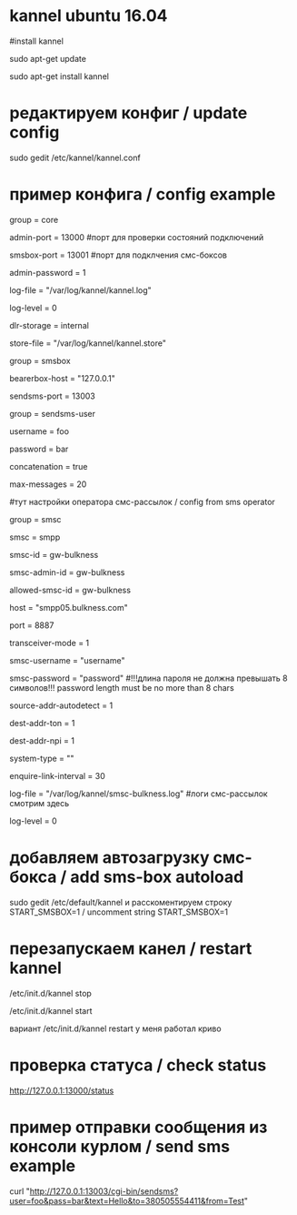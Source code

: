 # kannel ubuntu 16.04

#install kannel 

sudo apt-get update

sudo apt-get install kannel

# редактируем конфиг / update config

sudo gedit /etc/kannel/kannel.conf

# пример конфига / config example

group = core

admin-port = 13000 #порт для проверки состояний подключений

smsbox-port = 13001 #порт для подклчения смс-боксов

admin-password = 1

log-file = "/var/log/kannel/kannel.log"

log-level = 0

dlr-storage = internal

store-file = "/var/log/kannel/kannel.store"

group = smsbox

bearerbox-host = "127.0.0.1"

sendsms-port = 13003

group = sendsms-user

username = foo

password = bar

concatenation = true

max-messages = 20

#тут настройки оператора смс-рассылок / config from sms operator

group = smsc

smsc = smpp

smsc-id = gw-bulkness

smsc-admin-id = gw-bulkness

allowed-smsc-id = gw-bulkness

host = "smpp05.bulkness.com"

port = 8887

transceiver-mode = 1

smsc-username = "username"

smsc-password = "password" #!!!длина пароля не должна превышать 8 символов!!! password length must be no more than 8 chars

source-addr-autodetect = 1

dest-addr-ton = 1

dest-addr-npi = 1

system-type = ""

enquire-link-interval = 30

log-file = "/var/log/kannel/smsc-bulkness.log" #логи смс-рассылок смотрим здесь

log-level = 0

# добавляем автозагрузку смс-бокса / add sms-box autoload

sudo gedit /etc/default/kannel и расскоментируем строку START_SMSBOX=1 / uncomment string START_SMSBOX=1

# перезапускаем канел / restart kannel

/etc/init.d/kannel stop

/etc/init.d/kannel start

вариант /etc/init.d/kannel restart у меня работал криво 

# проверка статуса / check status

http://127.0.0.1:13000/status

# пример отправки сообщения из консоли курлом / send sms example

curl  "http://127.0.0.1:13003/cgi-bin/sendsms?user=foo&pass=bar&text=Hello&to=380505554411&from=Test"
